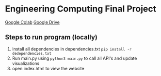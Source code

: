 # Engineering Computing Final Project
[Google Colab](https://colab.research.google.com/drive/1Bs4jQ7x3MOPKgVmooibM9mOMXtWk6f5r)
[Google Drive](https://drive.google.com/drive/folders/1gY1Q5m4k8vNXOHDmye5olgHNwEytj_18?usp=share_link)

## Steps to run program (locally)
1. Install all dependencies in dependencies.txt `pip install -r dedependencies.txt`
2. Run main.py using `python3 main.py` to call all API's and update visualizations
3. open index.html to view the website

